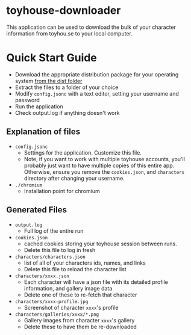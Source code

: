 # toyhouse-downloader

This application can be used to download the bulk of your character
information from toyhou.se to your local computer.

# Quick Start Guide

- Download the appropriate distribution package for your operating system [from the dist folder](https://github.com/Provinite/toyhouse-downloader/tree/main/dist)
- Extract the files to a folder of your choice
- Modify `config.jsonc` with a text editor, setting your username and password
- Run the application
- Check output.log if anything doesn't work

## Explanation of files

- `config.jsonc`
  - Settings for the application. Customize this file.
  - Note, if you want to work with multiple toyhouse accounts, you'll probably just want
    to have multiple copies of this entire app. Otherwise, ensure you remove the `cookies.json`,
    and `characters` directory after changing your username.
- `./chromium`
  - Installation point for chromium

## Generated Files

- `output.log`
  - Full log of the entire run
- `cookies.json`
  - cached cookies storing your toyhouse session between runs.
  - Delete this file to log in fresh
- `characters/characters.json`
  - list of all of your characters ids, names, and links
  - Delete this file to reload the character list
- `characters/xxxx.json`
  - Each character will have a json file with its detailed profile information, and gallery image data
  - Delete one of these to re-fetch that character
- `characters/xxxx-profile.jpg`
  - Screenshot of character `xxxx`'s profile
- `characters/galleries/xxxx/*.png`
  - Gallery images from character `xxxx`'s gallery
  - Delete these to have them be re-downloaded
